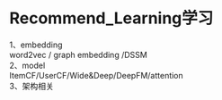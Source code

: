 # Recommend_Learning学习   
1、embedding  
   word2vec / graph embedding /DSSM  
2、model  
  ItemCF/UserCF/Wide&Deep/DeepFM/attention  
3、架构相关  
